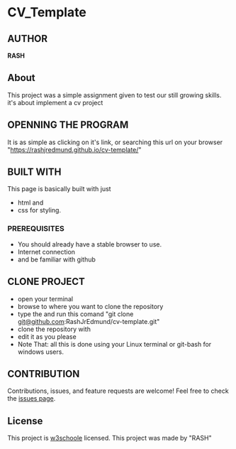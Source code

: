 # CV_Template

## AUTHOR
**RASH**

## About
This project was a simple assignment given to test our still growing skills. it's about implement a cv project

## OPENNING THE PROGRAM
It is as simple as clicking on it's link, or searching this url on your browser "https://rashjredmund.github.io/cv-template/"

## BUILT WITH
This page is basically built with just
* html and
* css for styling.

### PREREQUISITES
* You should already have a stable browser to use.
* Internet connection
* and be familiar with github

## CLONE PROJECT
* open your terminal
* browse to where you want to clone the repository
* type the and run this comand "git clone git@github.com:RashJrEdmund/cv-template.git"
* clone the repository with
* edit it as you please
* Note That: all this is done using your Linux terminal or git-bash for windows users.

## CONTRIBUTION
Contributions, issues, and feature requests are welcome!
Feel free to check the [issues page](https://github.com/RashJrEdmund/cv-template/issues).

## License
This project is [w3schoole](./LICENSE) licensed. This project was made by "RASH"